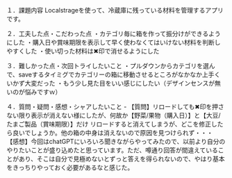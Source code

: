 １．課題内容
Localstrageを使って、冷蔵庫に残っている材料を管理するアプリです。

２．工夫した点・こだわった点
・カテゴリ毎に箱を作って振分けができるようにした
・購入日や賞味期限を表示して早く使わなくてはいけない材料を判断しやすくした
・使い切った材料は✖印で消せるようにした

３．難しかった点・次回トライしたいこと
・プルダウンからカテゴリを選んで、saveするタイミグでカテゴリーの箱に移動させるところがなかなか上手くいかず大変だった
・もう少し見た目をいい感じにしたい（デザインセンスが無いのが悩みですｗ）

４．質問・疑問・感想・シャアしたいこと -
【質問】リロードしても✖印を押さない限り表示が消えない様にしたが、何故か【野菜/果物（購入日）】と【大豆/たまご製品（賞味期限）】だけ
リロードすると消えてしまうが、どこを修正したら良いでしょうか。他の箱の中身は消えないので原因を見つけられず・・・
【感想】今回はchatGPTにいろいろ聞きながらやってみたので、以前より自分のやりたいことが盛り込めたと思っています。ただ、噂通り回答が間違えていることがあり、そこは自分で見極めないとずっと答えを得られないので、やはり基本をきっちりやっておく必要があるなと感じた。
